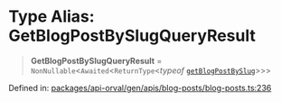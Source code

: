 # Type Alias: GetBlogPostBySlugQueryResult

> **GetBlogPostBySlugQueryResult** = `NonNullable`\<`Awaited`\<`ReturnType`\<*typeof* [`getBlogPostBySlug`](../functions/getBlogPostBySlug.md)\>\>\>

Defined in: [packages/api-orval/gen/apis/blog-posts/blog-posts.ts:236](https://github.com/the-inconvenience-store/mono-example/blob/a3e1f4667d455f254c4a536af743fc2dff215781/packages/api-orval/gen/apis/blog-posts/blog-posts.ts#L236)
